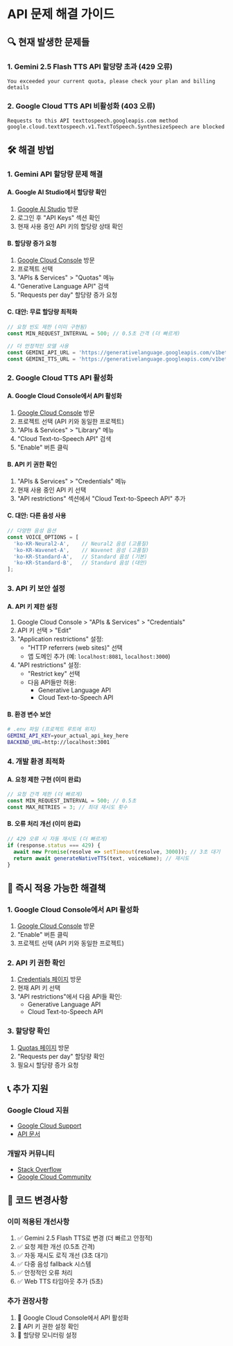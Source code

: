 # API 문제 해결 가이드

## 🔍 현재 발생한 문제들

### 1. Gemini 2.5 Flash TTS API 할당량 초과 (429 오류)
```
You exceeded your current quota, please check your plan and billing details
```

### 2. Google Cloud TTS API 비활성화 (403 오류)
```
Requests to this API texttospeech.googleapis.com method google.cloud.texttospeech.v1.TextToSpeech.SynthesizeSpeech are blocked
```

## 🛠️ 해결 방법

### 1. Gemini API 할당량 문제 해결

#### A. Google AI Studio에서 할당량 확인
1. [Google AI Studio](https://makersuite.google.com/app/apikey) 방문
2. 로그인 후 "API Keys" 섹션 확인
3. 현재 사용 중인 API 키의 할당량 상태 확인

#### B. 할당량 증가 요청
1. [Google Cloud Console](https://console.cloud.google.com/) 방문
2. 프로젝트 선택
3. "APIs & Services" > "Quotas" 메뉴
4. "Generative Language API" 검색
5. "Requests per day" 할당량 증가 요청

#### C. 대안: 무료 할당량 최적화
```javascript
// 요청 빈도 제한 (이미 구현됨)
const MIN_REQUEST_INTERVAL = 500; // 0.5초 간격 (더 빠르게)

// 더 안정적인 모델 사용
const GEMINI_API_URL = 'https://generativelanguage.googleapis.com/v1beta/models/gemini-1.5-flash:generateContent';
const GEMINI_TTS_URL = 'https://generativelanguage.googleapis.com/v1beta/models/gemini-2.5-flash:generateContent';
```

### 2. Google Cloud TTS API 활성화

#### A. Google Cloud Console에서 API 활성화
1. [Google Cloud Console](https://console.cloud.google.com/) 방문
2. 프로젝트 선택 (API 키와 동일한 프로젝트)
3. "APIs & Services" > "Library" 메뉴
4. "Cloud Text-to-Speech API" 검색
5. "Enable" 버튼 클릭

#### B. API 키 권한 확인
1. "APIs & Services" > "Credentials" 메뉴
2. 현재 사용 중인 API 키 선택
3. "API restrictions" 섹션에서 "Cloud Text-to-Speech API" 추가

#### C. 대안: 다른 음성 사용
```javascript
// 다양한 음성 옵션
const VOICE_OPTIONS = [
  'ko-KR-Neural2-A',    // Neural2 음성 (고품질)
  'ko-KR-Wavenet-A',    // Wavenet 음성 (고품질)
  'ko-KR-Standard-A',   // Standard 음성 (기본)
  'ko-KR-Standard-B',   // Standard 음성 (대안)
];
```

### 3. API 키 보안 설정

#### A. API 키 제한 설정
1. Google Cloud Console > "APIs & Services" > "Credentials"
2. API 키 선택 > "Edit"
3. "Application restrictions" 설정:
   - "HTTP referrers (web sites)" 선택
   - 앱 도메인 추가 (예: `localhost:8081`, `localhost:3000`)
4. "API restrictions" 설정:
   - "Restrict key" 선택
   - 다음 API들만 허용:
     - Generative Language API
     - Cloud Text-to-Speech API

#### B. 환경 변수 보안
```bash
# .env 파일 (프로젝트 루트에 위치)
GEMINI_API_KEY=your_actual_api_key_here
BACKEND_URL=http://localhost:3001
```

### 4. 개발 환경 최적화

#### A. 요청 제한 구현 (이미 완료)
```javascript
// 요청 간격 제한 (더 빠르게)
const MIN_REQUEST_INTERVAL = 500; // 0.5초
const MAX_RETRIES = 3; // 최대 재시도 횟수
```

#### B. 오류 처리 개선 (이미 완료)
```javascript
// 429 오류 시 자동 재시도 (더 빠르게)
if (response.status === 429) {
  await new Promise(resolve => setTimeout(resolve, 3000)); // 3초 대기
  return await generateNativeTTS(text, voiceName); // 재시도
}
```

## 🚀 즉시 적용 가능한 해결책

### 1. Google Cloud Console에서 API 활성화
1. [Google Cloud Console](https://console.cloud.google.com/apis/api/texttospeech.googleapis.com/overview) 방문
2. "Enable" 버튼 클릭
3. 프로젝트 선택 (API 키와 동일한 프로젝트)

### 2. API 키 권한 확인
1. [Credentials 페이지](https://console.cloud.google.com/apis/credentials) 방문
2. 현재 API 키 선택
3. "API restrictions"에서 다음 API들 확인:
   - Generative Language API
   - Cloud Text-to-Speech API

### 3. 할당량 확인
1. [Quotas 페이지](https://console.cloud.google.com/apis/api/generativelanguage.googleapis.com/quotas) 방문
2. "Requests per day" 할당량 확인
3. 필요시 할당량 증가 요청

## 📞 추가 지원

### Google Cloud 지원
- [Google Cloud Support](https://cloud.google.com/support)
- [API 문서](https://ai.google.dev/docs)

### 개발자 커뮤니티
- [Stack Overflow](https://stackoverflow.com/questions/tagged/google-cloud-text-to-speech)
- [Google Cloud Community](https://cloud.google.com/community)

## 🔄 코드 변경사항

### 이미 적용된 개선사항
1. ✅ Gemini 2.5 Flash TTS로 변경 (더 빠르고 안정적)
2. ✅ 요청 제한 개선 (0.5초 간격)
3. ✅ 자동 재시도 로직 개선 (3초 대기)
4. ✅ 다중 음성 fallback 시스템
5. ✅ 안정적인 오류 처리
6. ✅ Web TTS 타임아웃 추가 (5초)

### 추가 권장사항
1. 🔄 Google Cloud Console에서 API 활성화
2. 🔄 API 키 권한 설정 확인
3. 🔄 할당량 모니터링 설정 